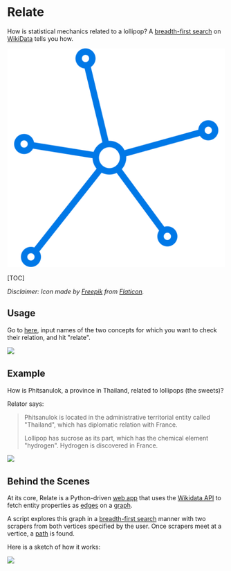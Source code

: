 # Relate

How is statistical mechanics related to a lollipop? A [breadth-first search][bfs] on [WikiData](https://www.wikidata.org/) tells you how. 

![logo](static/logo.svg)

[TOC]

*Disclaimer: Icon made by [Freepik](http://www.freepik.com) from [Flaticon](http://www.flaticon.com/).*

## Usage

Go to [here](http://relator.herokuapp.com/), input names of the two concepts for which you want to check their relation, and hit "relate".

![](https://ww3.sinaimg.cn/large/006tKfTcgy1fj4i69romtj305303nweg.jpg)

## Example

How is Phitsanulok, a province in Thailand, related to lollipops (the sweets)?

Relator says:

> Phitsanulok is located in the administrative territorial entity called "Thailand", which has diplomatic relation with France. 
>
> Lollipop has sucrose as its part, which has the chemical element "hydrogen". Hydrogen is discovered in France.

![](https://ww2.sinaimg.cn/large/006tKfTcgy1fj4i5m8cn3j308e0o70u3.jpg)

## Behind the Scenes

At its core, Relate is a Python-driven [web app](https://en.wikipedia.org/wiki/Web_application) that uses the [Wikidata API](https://www.wikidata.org/w/api.php) to fetch entity properties as [edges](https://en.wikipedia.org/wiki/Glossary_of_graph_theory_terms#edge) on a [graph](https://en.wikipedia.org/wiki/Glossary_of_graph_theory_terms#graph). 

A script explores this graph in a [breadth-first search][bfs] manner with two scrapers from both vertices specified by the user. Once scrapers meet at a vertice, a [path](https://en.wikipedia.org/wiki/Glossary_of_graph_theory_terms#path) is found.

[bfs]: https://en.wikipedia.org/wiki/Breadth-first_search

Here is a sketch of how it works:

![](https://ww4.sinaimg.cn/large/006tKfTcgy1fj4ioqf0fej31kw1bge81.jpg)

